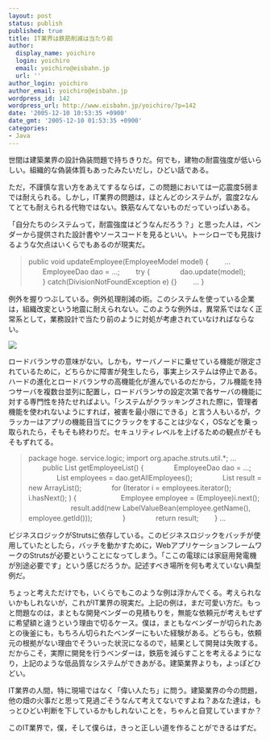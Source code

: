 ```yaml
---
layout: post
status: publish
published: true
title: IT業界は鉄筋削減は当たり前
author:
  display_name: yoichiro
  login: yoichiro
  email: yoichiro@eisbahn.jp
  url: ''
author_login: yoichiro
author_email: yoichiro@eisbahn.jp
wordpress_id: 142
wordpress_url: http://www.eisbahn.jp/yoichiro/?p=142
date: '2005-12-10 10:53:35 +0900'
date_gmt: '2005-12-10 01:53:35 +0900'
categories:
- Java
---
```


世間は建築業界の設計偽装問題で持ちきりだ。何でも，建物の耐震強度が低いらしい。組織的な偽装体質もあったみたいだし，ひどい話である。

ただ，不謹慎な言い方をあえてするならば，この問題においては一応震度5弱までは耐えられる。しかし，IT業界の問題は，ほとんどのシステムが，震度2なんてとても耐えられる代物ではない。鉄筋なんてないものだっていっぱいある。

「自分たちのシステムって，耐震強度はどうなんだろう？」と思った人は，ベンダーから提供された設計書やソースコードを見るといい。トーシローでも見抜けるような欠点はいくらでもあるのが現実だ。

>public void updateEmployee(EmployeeModel model) {
　　...
　　EmployeeDao dao = ...;
　　try {
　　　　dao.update(model);
　　} catch(DivisionNotFoundException e) 
{}
　　...
}


例外を握りつぶしている。例外処理削減の術。このシステムを使っている企業は，組織改変という地震に耐えられない。このような例外は，異常系ではなく正常系として，業務設計で当たり前のように対処が考慮されていなければならない。

![](http://www.eisbahn.jp/yoichiro/images/2000825.gif)

ロードバランサの意味がない。しかも，サーバノードに乗せている機能が限定されているために，どちらかに障害が発生したら，事実上システムは停止である。ハードの進化とロードバランサの高機能化が進んでいるのだから，フル機能を持つサーバを複数台並列に配置し，ロードバランサの設定次第で各サーバの機能に対する専門性を持たせればよい。「システムがクラッキングされた際に，管理者機能を使われないようにすれば，被害を最小限にできる」と言う人もいるが，クラッカーはアプリの機能目当てにクラックをすることは少なく，OSなどを乗っ取られたら，そもそも終わりだ。セキュリティレベルを上げるための観点がそもそもずれてる。

>package hoge.
service.logic;
import org.apache.struts.util.*;
...
　　public List getEmployeeList() {
　　　　EmployeeDao dao = ...;
　　　　List employees = dao.getAllEmployees();
　　　　List result = new ArrayList();
　　　　for (Iterator i = employees.iterator(); i.hasNext(); ) {
　　　　　　Employee employee = (Employee)i.next();
　　　　　　result.add(new 
LabelValueBean(employee.getName(), employee.getId()));
　　　　}
　　　　return result;
　　}
...


ビジネスロジックがStrutsに依存している。このビジネスロジックをバッチが使用していたとしたら，バッチを動かすために，WebアプリケーションフレームワークのStrutsが必要ということになってしまう。「ここの電球には家庭用発電機が別途必要です」という感じだろうか。記述すべき場所を何も考えていない典型例だ。

ちょっと考えただけでも，いくらでもこのような例は浮かんでくる。考えられないかもしれないが，これがIT業界の現実だ。上記の例は，まだ可愛い方だ。もっと問題なのは，まともな開発ベンダーの見積もりを，無能な依頼元が考えもせずに希望額と違うという理由で切るケース。僕は，まともなベンダーが切られたあとの後釜にも，もちろん切られたベンダーにもいた経験がある。どちらも，依頼元の根拠がない理由でそういった状況になるので，結果として開発は失敗する。だからこそ，実際に開発を行うベンダーは，鉄筋を減らすことを考えるようになり，上記のような低品質なシステムができあがる。建築業界よりも，よっぽどひどい。

IT業界の人間，特に現場ではなく「偉い人たち」に問う。建築業界の今の問題，他の畑の火事だと思って見過ごそうなんて考えてないですよね？あなた達は，もっとひどい判断を下しているかもしれないことを，ちゃんと自覚していますか？

このIT業界で，僕，そして僕らは，きっと正しい道を作ることができるはずだ。

